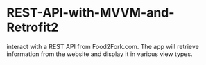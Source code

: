 # REST-API-with-MVVM-and-Retrofit2
 interact with a REST API from Food2Fork.com. The app will retrieve information from the website and display it in various view types. 
